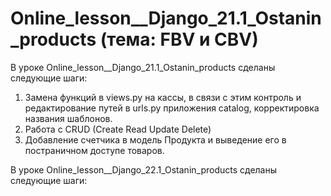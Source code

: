 # Online_lesson__Django_21.1_Ostanin_products (тема:  FBV и CBV)

В уроке Online_lesson__Django_21.1_Ostanin_products сделаны следующие шаги:

1) Замена функций в views.py на кассы, в связи с этим контроль и редактирование путей в urls.py приложения catalog, корректировка названия шаблонов.
2) Работа с CRUD (Create Read Update Delete)
3) Добавление счетчика в модель Продукта и выведение его в постраничном доступе товаров.

В уроке Online_lesson__Django_22.1_Ostanin_products сделаны следующие шаги:
  

  


